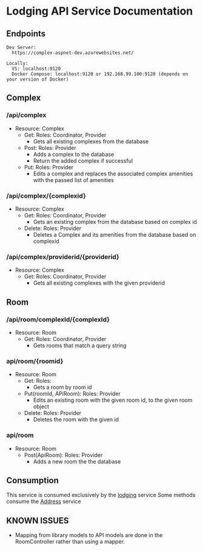 # Lodging API Service Documentation
## Endpoints
```
Dev Server:
  https://complex-aspnet-dev.azurewebsites.net/

Locally:
  VS: localhost:9120
  Docker Compose: localhost:9120 or 192.168.99.100:9120 (depends on your version of Docker)
```
## Complex
### /api/complex
- Resource: Complex
  - Get: Roles: Coordinator, Provider
    - Gets all existing complexes from the database
  - Post: Roles: Provider
    - Adds a complex to the database
    - Return the added complex if successful
  - Put: Roles: Provider
    - Edits a complex and replaces the associated complex amenities with the passed list of amenities

### /api/complex/{complexid}
- Resource: Complex
  - Get: Roles: Coordinator, Provider
	  - Gets an existing complex from the database based on complex id
  - Delete: Roles: Provider
    - Deletes a Complex and its amenities from the database based on complexid

### /api/complex/providerid/{providerid}
- Resource: Complex
  - Get: Roles: Coordinator, Provider
    - Gets all existing complexes with the given providerid
## Room

### /api/room/complexId/{complexId}
- Resource: Room
  - Get: Roles: Coordinator, Provider
    - Gets rooms that match a query string

### api/room/{roomid}
- Resource: Room
  - Get: Roles:
    - Gets a room by room id
  - Put(roomId, APiRoom): Roles: Provider
    - Edits an existing room with the given room id, to the given room object
  - Delete: Roles: Provider
    - Deletes the room with the given id

### api/room
- Resource: Room
  - Post(ApiRoom): Roles: Provider
    - Adds a new room the the database

## Consumption
This service is consumed exclusively by the [lodging] service
Some methods consume the [Address] service

## KNOWN ISSUES
 - Mapping from library models to API models are done in the RoomController rather than using a mapper.

[lodging]: https://github.com/revaturexyz/housing/blob/master/Documentation/Services/Lodging/Lodging.md
[Address]: Address.md
